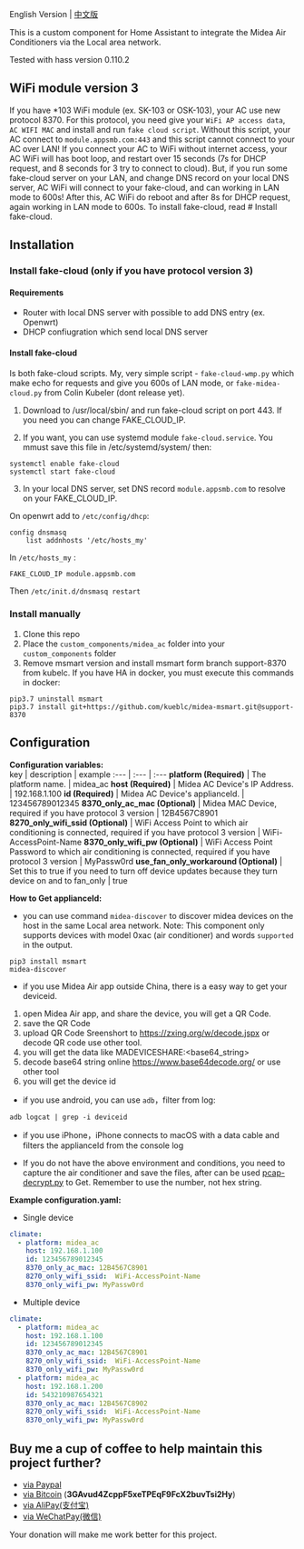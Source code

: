 
English Version | [中文版](./中文.md#)

This is a custom component for Home Assistant to integrate the Midea Air Conditioners via the Local area network.

Tested with hass version 0.110.2

## WiFi module version 3
If you have *103 WiFi module (ex. SK-103 or OSK-103), your AC use new protocol 8370. For this protocol, you need give your `WiFi AP access data`, `AC WIFI MAC` and install and run `fake cloud script`. Without this script, your AC connect to `module.appsmb.com:443` and this script cannot connect to your AC over LAN! If you connect your AC to WiFi without internet access, your AC WiFi will has boot loop, and restart over 15 seconds (7s for DHCP request, and 8 seconds for 3 try to connect to cloud).
But, if you run some fake-cloud server on your LAN, and change DNS record on your local DNS server, AC WiFi will connect to your fake-cloud, and can working in LAN mode to 600s! After this, AC WiFi do reboot and after 8s for DHCP request, again working in LAN mode to 600s. To install fake-cloud, read # Install fake-cloud.

## Installation

### Install fake-cloud (only if you have protocol version 3)
#### Requirements
* Router with local DNS server with possible to add DNS entry (ex. Openwrt)
* DHCP confiugration which send local DNS server

#### Install fake-cloud
Is both fake-cloud scripts. My, very simple script - `fake-cloud-wmp.py` which make echo for requests and give you 600s of LAN mode, or `fake-midea-cloud.py` from Colin Kubeler (dont release yet).

1. Download to /usr/local/sbin/ and run fake-cloud script on port 443. If you need you can change FAKE_CLOUD_IP.

2. If you want, you can use systemd module `fake-cloud.service`. You mmust save this file in /etc/systemd/system/ then:
```
systemctl enable fake-cloud
systemctl start fake-cloud
```

3. In your local DNS server, set DNS record `module.appsmb.com` to resolve on your FAKE_CLOUD_IP. 

On openwrt add to `/etc/config/dhcp`:
```
config dnsmasq
    list addnhosts '/etc/hosts_my'
```
In `/etc/hosts_my` :
```
FAKE_CLOUD_IP module.appsmb.com
```
Then `/etc/init.d/dnsmasq restart`



### Install manually
1. Clone this repo
2. Place the `custom_components/midea_ac` folder into your `custom_components` folder
3. Remove msmart version and install msmart form branch support-8370 from kubelc. If you have HA in docker, you must execute this commands in docker:
```
pip3.7 uninstall msmart
pip3.7 install git+https://github.com/kueblc/midea-msmart.git@support-8370
```



## Configuration

**Configuration variables:**  
key | description | example 
:--- | :--- | :---
**platform (Required)** | The platform name. | midea_ac
**host (Required)** | Midea AC Device's IP Address. | 192.168.1.100
**id (Required)** | Midea AC Device's applianceId. | 123456789012345
**8370_only_ac_mac (Optional)** | Midea MAC Device, required if you have protocol 3 version | 12B4567C8901
**8270_only_wifi_ssid (Optional)** | WiFi Access Point to which air conditioning is connected, required if you have protocol 3 version |  WiFi-AccessPoint-Name
**8370_only_wifi_pw (Optional)** | WiFi Access Point Password to which air conditioning is connected, required if you have protocol 3 version |  MyPassw0rd
**use_fan_only_workaround (Optional)** | Set this to true if you need to turn off device updates because they turn device on and to fan_only | true

**How to Get applianceId:**

- you can use command ```midea-discover``` to discover midea devices on the host in the same Local area network. Note: This component only supports devices with model 0xac (air conditioner) and words ```supported``` in the output.
```shell
pip3 install msmart
midea-discover
```

- if you use Midea Air app outside China, there is a easy way to get your deviceid.

1. open Midea Air app, and share the device, you will get a QR Code.
2. save the QR Code 
3. upload QR Code Sreenshort to https://zxing.org/w/decode.jspx or decode QR code use other tool.
4. you will get the data like MADEVICESHARE:<base64_string>
5. decode base64 string online https://www.base64decode.org/ or use other tool
6. you will get the device id

- if you use android, you can use ```adb```，filter from log:
```shell
adb logcat | grep -i deviceid
```

- if you use iPhone，iPhone connects to macOS with a data cable and filters the applianceId from the console log

- If you do not have the above environment and conditions, you need to capture the air conditioner and save the files, after can be used [pcap-decrypt.py](./pcap-decrypt.py#) to Get. Remember to use the number, not hex string.

**Example configuration.yaml:**
* Single device
```yaml
climate:
  - platform: midea_ac
    host: 192.168.1.100
    id: 123456789012345
    8370_only_ac_mac: 12B4567C8901
    8270_only_wifi_ssid:  WiFi-AccessPoint-Name
    8370_only_wifi_pw: MyPassw0rd
```
* Multiple device
```yaml
climate:
  - platform: midea_ac
    host: 192.168.1.100
    id: 123456789012345
    8370_only_ac_mac: 12B4567C8901
    8270_only_wifi_ssid:  WiFi-AccessPoint-Name
    8370_only_wifi_pw: MyPassw0rd
  - platform: midea_ac
    host: 192.168.1.200
    id: 543210987654321
    8370_only_ac_mac: 12B4567C8902
    8270_only_wifi_ssid:  WiFi-AccessPoint-Name
    8370_only_wifi_pw: MyPassw0rd
```

## Buy me a cup of coffee to help maintain this project further?

- [via Paypal](https://www.paypal.me/himaczhou)
- [via Bitcoin](bitcoin:3GAvud4ZcppF5xeTPEqF9FcX2buvTsi2Hy) (**3GAvud4ZcppF5xeTPEqF9FcX2buvTsi2Hy**)
- [via AliPay(支付宝)](https://i.loli.net/2020/05/08/nNSTAPUGDgX2sBe.png)
- [via WeChatPay(微信)](https://i.loli.net/2020/05/08/ouj6SdnVirDzRw9.jpg)

Your donation will make me work better for this project.
